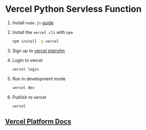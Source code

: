 # Vercel Python Servless Function

1. Install `node.js` [guide](https://nodejs.org/en/download/)

2. Install the `vercel cli` with `npm`

   ```sh
   npm install -g vercel
   ```

3. Sign up to [vercel platrofm](https://vercel.com/signup)

4. Login to vercel

   ```sh
   vercel login
   ```

5. Run in development mode

   ```sh
   vercel dev
   ```

6. Publish to vercel

   ```sh
   vercel
   ```

## [Vercel Platform Docs](https://vercel.com/docs)
